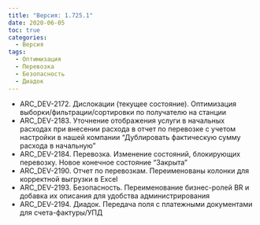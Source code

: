 ```yaml
---
title: "Версия: 1.725.1"
date: 2020-06-05
toc: true
categories:
  - Версия
tags:
  - Оптимизация
  - Перевозка
  - Безопасность
  - Диадок
---
```


-   ARC_DEV-2172. Дислокации (текущее состояние). Оптимизация выборки/фильтрации/сортировки по получателю на станции
-   ARC_DEV-2183. Уточнение отображения услуги в начальных расходах при внесении расхода в отчет по перевозке с учетом настройки в нашей компании “Дублировать фактическую сумму расхода в начальную”
-   ARC_DEV-2184. Перевозка. Изменение состояний, блокирующих перевозку. Новое конечное состояние “Закрыта”
-   ARC_DEV-2190. Отчет по перевозкам. Переименованы колонки для корректной выгрузки в Excel
-   ARC_DEV-2193. Безопасность. Переименование бизнес-ролей BR и добавка их описания для удобства администрирования
-   ARC_DEV-2194. Диадок. Передача поля с платежными документами для счета-фактуры/УПД
